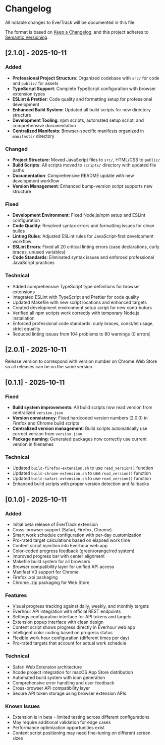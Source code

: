 # Changelog

All notable changes to EverTrack will be documented in this file.

The format is based on [Keep a Changelog](https://keepachangelog.com/en/1.0.0/),
and this project adheres to [Semantic Versioning](https://semver.org/spec/v2.0.0.html).

## [2.1.0] - 2025-10-11

### Added
- **Professional Project Structure**: Organized codebase with `src/` for code and `public/` for assets
- **TypeScript Support**: Complete TypeScript configuration with browser extension types
- **ESLint & Prettier**: Code quality and formatting setup for professional development
- **Enhanced Build System**: Updated all build scripts for new directory structure
- **Development Tooling**: npm scripts, automated setup script, and comprehensive documentation
- **Centralized Manifests**: Browser-specific manifests organized in `manifests/` directory

### Changed
- **Project Structure**: Moved JavaScript files to `src/`, HTML/CSS to `public/`
- **Build Scripts**: All scripts moved to `scripts/` directory with updated file paths
- **Documentation**: Comprehensive README update with new development workflow
- **Version Management**: Enhanced bump-version script supports new structure

### Fixed
- **Development Environment**: Fixed Node.js/npm setup and ESLint configuration
- **Code Quality**: Resolved syntax errors and formatting issues for clean builds
- **Linting Rules**: Adjusted ESLint rules for JavaScript-first development workflow
- **ESLint Errors**: Fixed all 20 critical linting errors (case declarations, curly braces, unused variables)
- **Code Standards**: Eliminated syntax issues and enforced professional JavaScript practices

### Technical
- Added comprehensive TypeScript type definitions for browser extensions
- Integrated ESLint with TypeScript and Prettier for code quality
- Updated Makefile with new script locations and enhanced targets
- Created development environment setup script for new contributors
- Verified all npm scripts work correctly with temporary Node.js installation
- Enforced professional code standards: curly braces, const/let usage, strict equality
- Reduced linting issues from 104 problems to 80 warnings (0 errors)

## [2.0.1] - 2025-10-11

Release version to correspond with version number on Chrome Web Store so all releases can be on the same version.

## [0.1.1] - 2025-10-11

### Fixed
- **Build system improvements**: All build scripts now read version from centralized `version.json`
- **Version consistency**: Fixed hardcoded version numbers (2.0.0) in Firefox and Chrome build scripts  
- **Centralized version management**: Build scripts automatically use correct version from `version.json`
- **Package naming**: Generated packages now correctly use current version in filenames

### Technical
- Updated `build-firefox-extension.sh` to use `read_version()` function
- Updated `build-chrome-extension.sh` to use `read_version()` function  
- Updated `build-safari-extension.sh` to use `read_version()` function
- Enhanced build scripts with proper version detection and fallbacks

## [0.1.0] - 2025-10-11

### Added
- Initial beta release of EverTrack extension
- Cross-browser support (Safari, Firefox, Chrome)
- Smart work schedule configuration with per-day customization
- Pro-rated target calculations based on elapsed work time
- Content script injection into Everhour web app
- Color-coded progress feedback (green/orange/red system)
- Improved progress bar with center alignment
- Makefile build system for all browsers
- Browser compatibility layer for unified API access
- Manifest V3 support for Chrome
- Firefox .xpi packaging
- Chrome .zip packaging for Web Store

### Features
- Visual progress tracking against daily, weekly, and monthly targets
- Everhour API integration with official REST endpoints
- Settings configuration interface for API tokens and targets
- Extension popup interface with clean design
- Content script shows progress directly in Everhour web app
- Intelligent color coding based on progress status
- Flexible work hour configuration (different times per day)
- Pro-rated targets that account for actual work schedule

### Technical
- Safari Web Extension architecture
- Xcode project integration for macOS App Store distribution
- Automated build system with icon generation
- Comprehensive error handling and user feedback
- Cross-browser API compatibility layer
- Secure API token storage using browser extension APIs

### Known Issues
- Extension is in beta - limited testing across different configurations
- May require additional validation for edge cases
- Performance optimization opportunities exist
- Content script positioning may need fine-tuning on different screen sizes